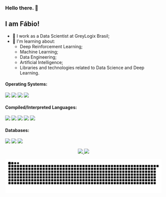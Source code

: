 ### Hello there. 👋

## I am Fábio!
- 🔭 I work as a Data Scientist at GreyLogix Brasil;
- 🌱 I'm learning about:
  - Deep Reinforcement Learning;
  - Machine Learning;
  - Data Engineering;
  - Artificial Intelligence;
  - Libraries and technologies related to Data Science and Deep Learning.

#### Operating Systems:
<p>
  <img src="https://img.shields.io/badge/Linux-FCC624?style=for-the-badge&logo=linux&logoColor=black" />
  <img src="https://img.shields.io/badge/Fedora-294172?style=for-the-badge&logo=fedora&logoColor=white" />
  <img src="https://img.shields.io/badge/Debian-A81D33?style=for-the-badge&logo=debian&logoColor=white" /> 
  <img src="https://img.shields.io/badge/Windows-0078D6?style=for-the-badge&logo=windows&logoColor=white" /> 
</p>

#### Compiled/Interpreted Languages:
<p>
  <img src="https://img.shields.io/badge/C-00599C?style=for-the-badge&logo=c&logoColor=white" /> 
  <img src="https://img.shields.io/badge/Python-3776AB?style=for-the-badge&logo=python&logoColor=white" /> 
  <img src="https://img.shields.io/badge/Java-ED8B00?style=for-the-badge&logo=java&logoColor=white" /> 
  <img src="https://img.shields.io/badge/C%23-239120?style=for-the-badge&logo=c-sharp&logoColor=white" />  	
  <img src="https://img.shields.io/badge/JavaScript-323330?style=for-the-badge&logo=javascript&logoColor=F7DF1E" />
</p>

#### Databases:
<p>
  <img src="https://img.shields.io/badge/MySQL-00000F?style=for-the-badge&logo=mysql&logoColor=white" />
  <img src="https://img.shields.io/badge/PostgreSQL-316192?style=for-the-badge&logo=postgresql&logoColor=white" /> 
  <img src="https://img.shields.io/badge/Microsoft%20SQL%20Server-CC2927?style=for-the-badge&logo=microsoft%20sql%20server&logoColor=white" /> 
</p>

<div align="center">
  <p>
  <a href="https://github.com/fabiodemo">
  <img height="130em" src="https://github-readme-stats.vercel.app/api?username=fabiodemo&show_icons=true&theme=dark&include_all_commits=true&count_private=true"/>
  <img height="130em" src="https://github-readme-stats.vercel.app/api/top-langs/?username=fabiodemo&layout=compact&langs_count=7&theme=dark"/>    
  </p>
</div>

</div>
 
<div> 
 
  ![Snake animation](https://github.com/fabiodemo/fabiodemo/blob/output/github-contribution-grid-snake.svg)
 
</div>
